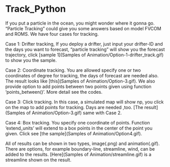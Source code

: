 # Track_Python
If you put a particle in the ocean, you might wonder where it gonna go.  “Particle Tracking” could give you some answers based on model FVCOM and ROMS. We have four cases for tracking.

Case 1: Drifter tracking, If you deploy a drifter, just input your drifter-ID and the days you want to forecast, “particle tracking” will show you the forecast trajectory, click [sample 1](Samples of Animation/Option-1-drifter_track.gif) to show you the sample.

Case 2: Coordinate tracking. You are allowed specify  one or two coordinates of degree for tracking, the days of forecast are needed also. The result looks like [this](Samples of Animation/Option-3.gif). We also provide option to add points between two points given using function ‘points_between()’. More detail see the codes.

Case 3: Click tracking. In this case, a simulated map will show np, you click on the map to add points for tracking. Days are needed ,too. [The result](Samples of Animation/Option-3.gif) same with Case 2.

Case 4: Box tracking. You specify one coordinate of points. Function ‘extend_units’ will extend to a box points in the center of the point you given. Click see [the sample](Samples of Animation/Option4.gif).

All of results can be shown in two types, image(.png) and animation(.gif). There are options,  for example boundary-line, streamline, wind, can be added to the results. [Here](Samples of Animation/streamline.gif) is a streamline shown on the result.
